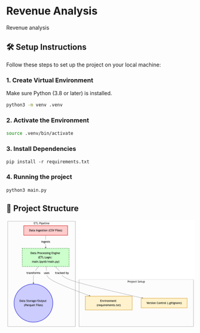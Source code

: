 # Revenue Analysis

Revenue analysis

## 🛠️ Setup Instructions

Follow these steps to set up the project on your local machine:

### 1. Create Virtual Environment

Make sure Python (3.8 or later) is installed.

```bash
python3 -m venv .venv
```

### 2. Activate the Environment

```bash
source .venv/bin/activate
```

### 3. Install Dependencies

```python3
pip install -r requirements.txt
```

### 4. Running the project

```python3
python3 main.py
```

## 📁 Project Structure

![Revenue Analysis Diagram](./public/revenue-analysis-diagram.png)
